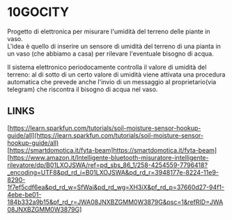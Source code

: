 # 10GOCITY  
Progetto di elettronica per misurare l'umidità del terreno delle piante in vaso.  
L'idea è quello di inserire un sensore di umidità del terreno di una pianta in un vaso (che abbiamo a casa) per rilevare l'eventuale bisogno di acqua.

Il sistema elettronico periodocamente controlla il valore di umidità del terreno: al di sotto di un certo valore di umidità viene attivata una procedura automatica che prevede anche l'invio di un messaggio al proprietario(via telegram) che riscontra il bisogno di acqua nel vaso.

## LINKS
[https://learn.sparkfun.com/tutorials/soil-moisture-sensor-hookup-guide/all](https://learn.sparkfun.com/tutorials/soil-moisture-sensor-hookup-guide/all)  
[https://smartdomotica.it/fyta-beam]https://smartdomotica.it/fyta-beam] 
[https://www.amazon.it/Intelligente-bluetooth-misuratore-intelligente-rilevatore/dp/B01LXOJSWA/ref=pd_sbs_86_1/258-4254559-7796418?_encoding=UTF8&pd_rd_i=B01LXOJSWA&pd_rd_r=3948177e-8224-11e9-8290-1f7ef5cdf6ea&pd_rd_w=SfWai&pd_rd_wg=XH3iX&pf_rd_p=37660d27-94f1-4ebe-be01-184b332a9b15&pf_rd_r=JWA08JNXBZGMM0W3879G&psc=1&refRID=JWA08JNXBZGMM0W3879G]
